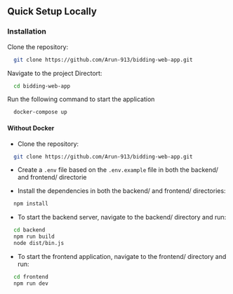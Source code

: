 ## Quick Setup Locally

### Installation

Clone the repository:

```bash
  git clone https://github.com/Arun-913/bidding-web-app.git
```

Navigate to the project Directort:

```bash
  cd bidding-web-app
```

Run the following command to start the application

```bash
  docker-compose up
```

#### Without Docker
  - Clone the repository:
  ```bash
    git clone https://github.com/Arun-913/bidding-web-app.git
  ```

  - Create a `.env` file based on the `.env.example` file in both the backend/ and frontend/ directorie

  - Install the dependencies in both the backend/ and frontend/ directories:
  ```bash
    npm install
  ```

  - To start the backend server, navigate to the backend/ directory and run:
  ```bash
    cd backend
    npm run build
    node dist/bin.js
  ```

  - To start the frontend application, navigate to the frontend/ directory and run:
  ```bash
    cd frontend
    npm run dev
  ```